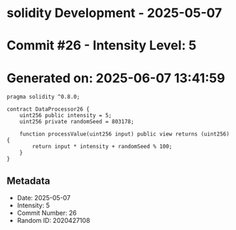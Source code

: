 ﻿# solidity Development - 2025-05-07
# Commit #26 - Intensity Level: 5
# Generated on: 2025-06-07 13:41:59
```solidity
pragma solidity ^0.8.0;

contract DataProcessor26 {
    uint256 public intensity = 5;
    uint256 private randomSeed = 803178;

    function processValue(uint256 input) public view returns (uint256) {
        return input * intensity + randomSeed % 100;
    }
}
```
## Metadata
- Date: 2025-05-07
- Intensity: 5
- Commit Number: 26
- Random ID: 2020427108
